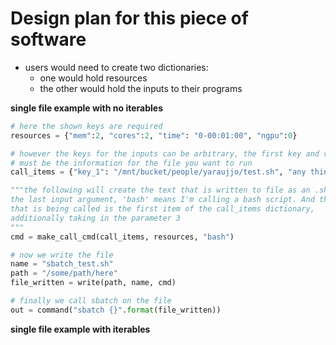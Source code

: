 # Design plan for this piece of software

* users would need to create two dictionaries: 
    * one would hold resources
    * the other would hold the inputs to their programs

**single file example with no iterables**

```python
# here the shown keys are required
resources = {"mem":2, "cores":2, "time": "0-00:01:00", "ngpu":0}

# however the keys for the inputs can be arbitrary, the first key and value pair
# must be the information for the file you want to run
call_items = {"key_1": "/mnt/bucket/people/yaraujjo/test.sh", "any thing": 3}

"""the following will create the text that is written to file as an .sh file, that
the last input argument, 'bash' means I'm calling a bash script. And the bash script
that is being called is the first item of the call_items dictionary,
additionally taking in the parameter 3
"""
cmd = make_call_cmd(call_items, resources, "bash")

# now we write the file
name = "sbatch_test.sh"
path = "/some/path/here"
file_written = write(path, name, cmd)

# finally we call sbatch on the file 
out = command("sbatch {}".format(file_written))
```

**single file example with iterables**
